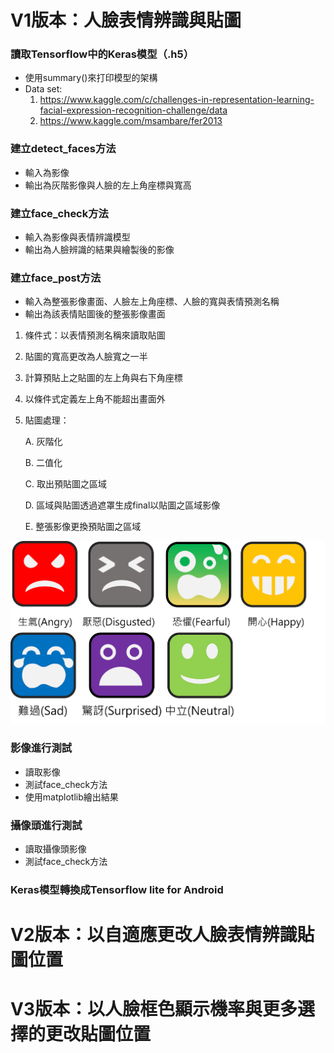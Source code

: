 # V1版本：人臉表情辨識與貼圖

### 讀取Tensorflow中的Keras模型（.h5）
* 使用summary()來打印模型的架構
* Data set: 
    1. https://www.kaggle.com/c/challenges-in-representation-learning-facial-expression-recognition-challenge/data
    2. https://www.kaggle.com/msambare/fer2013

### 建立detect_faces方法
* 輸入為影像
* 輸出為灰階影像與人臉的左上角座標與寬高

### 建立face_check方法
* 輸入為影像與表情辨識模型
* 輸出為人臉辨識的結果與繪製後的影像

### 建立face_post方法
* 輸入為整張影像畫面、人臉左上角座標、人臉的寬與表情預測名稱
* 輸出為該表情貼圖後的整張影像畫面
1. 條件式：以表情預測名稱來讀取貼圖
2. 貼圖的寬高更改為人臉寬之一半
3. 計算預貼上之貼圖的左上角與右下角座標
4. 以條件式定義左上角不能超出畫面外
5. 貼圖處理：

    A. 灰階化
    
    B. 二值化 
    
    C. 取出預貼圖之區域
    
    D. 區域與貼圖透過遮罩生成final以貼圖之區域影像
    
    E. 整張影像更換預貼圖之區域
 <img src="https://raw.githubusercontent.com/j82887/Face-Detection/master/00_Image/Total_Second.png" width="800">
 
### 影像進行測試
* 讀取影像
* 測試face_check方法
* 使用matplotlib繪出結果

### 攝像頭進行測試
* 讀取攝像頭影像
* 測試face_check方法

### Keras模型轉換成Tensorflow lite for Android

# V2版本：以自適應更改人臉表情辨識貼圖位置

# V3版本：以人臉框色顯示機率與更多選擇的更改貼圖位置
